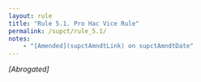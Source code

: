 ```yaml
---
layout: rule
title: "Rule 5.1. Pro Hac Vice Rule"
permalink: /supct/rule_5.1/
notes:
    - "[Amended](supctAmndtLink) on supctAmndtDate"
---
```


*[Abrogated]*
